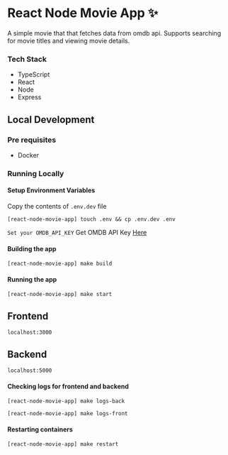 # React Node Movie App ✨

A simple movie that that fetches data from omdb api. Supports searching for movie titles and viewing movie details.

### Tech Stack
- TypeScript
- React
- Node
- Express

## Local Development

### Pre requisites
- Docker

### Running Locally


#### Setup Environment Variables

Copy the contents of `.env.dev` file
```
[react-node-movie-app] touch .env && cp .env.dev .env
```

`Set your OMDB_API_KEY`
Get OMDB API Key [Here](https://www.omdbapi.com/apikey.aspx)

#### Building the app
```
[react-node-movie-app] make build
```

#### Running the app
```
[react-node-movie-app] make start
```

## Frontend
`localhost:3000`

## Backend
`localhost:5000`

#### Checking logs for frontend and backend
```
[react-node-movie-app] make logs-back
```

```
[react-node-movie-app] make logs-front
```

#### Restarting containers
```
[react-node-movie-app] make restart
```
